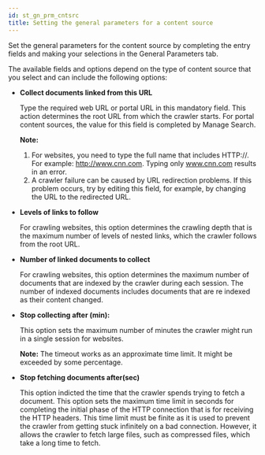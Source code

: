 ```yaml
---
id: st_gn_prm_cntsrc
title: Setting the general parameters for a content source
---
```





Set the general parameters for the content source by completing the entry fields and making your selections in the General Parameters tab.

The available fields and options depend on the type of content source that you select and can include the following options:

-   **Collect documents linked from this URL**

    Type the required web URL or portal URL in this mandatory field. This action determines the root URL from which the crawler starts. For portal content sources, the value for this field is completed by Manage Search.

    **Note:**

    1.  For websites, you need to type the full name that includes HTTP://. For example: http://www.cnn.com. Typing only www.cnn.com results in an error.
    2.  A crawler failure can be caused by URL redirection problems. If this problem occurs, try by editing this field, for example, by changing the URL to the redirected URL.
-   **Levels of links to follow**

    For crawling websites, this option determines the crawling depth that is the maximum number of levels of nested links, which the crawler follows from the root URL.

-   **Number of linked documents to collect**

    For crawling websites, this option determines the maximum number of documents that are indexed by the crawler during each session. The number of indexed documents includes documents that are re indexed as their content changed.

-   **Stop collecting after \(min\):**

    This option sets the maximum number of minutes the crawler might run in a single session for websites.

    **Note:** The timeout works as an approximate time limit. It might be exceeded by some percentage.

-   **Stop fetching documents after\(sec\)**

    This option indicted the time that the crawler spends trying to fetch a document. This option sets the maximum time limit in seconds for completing the initial phase of the HTTP connection that is for receiving the HTTP headers. This time limit must be finite as it is used to prevent the crawler from getting stuck infinitely on a bad connection. However, it allows the crawler to fetch large files, such as compressed files, which take a long time to fetch.


